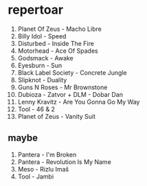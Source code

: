 repertoar
=========

 1. Planet Of Zeus - Macho Libre
 2. Billy Idol - Speed
 3. Disturbed - Inside The Fire
 4. Motorhead - Ace Of Spades
 5. Godsmack - Awake
 6. Eyesburn - Sun
 7. Black Label Society - Concrete Jungle
 8. Slipknot - Duality
 9. Guns N Roses - Mr Brownstone
 10. Dubioza - Zatvor + DLM - Dobar Dan
 11. Lenny Kravitz - Are You Gonna Go My Way
 12. Tool - 46 & 2
 13. Planet of Zeus - Vanity Suit


maybe
-----
 1. Pantera - I'm Broken
 2. Pantera - Revolution Is My Name
 3. Meso - Rizlu Imaš
 4. Tool - Jambi
